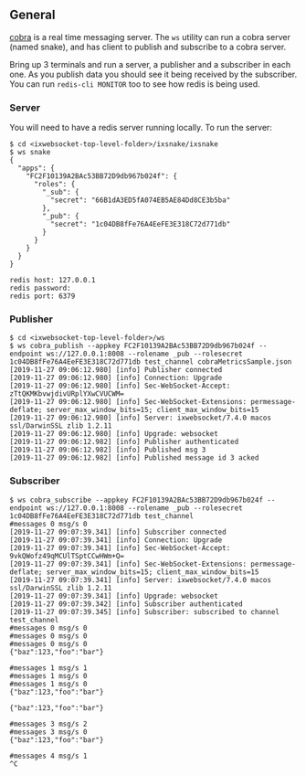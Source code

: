 ## General

[cobra](https://github.com/machinezone/cobra) is a real time messaging server. The `ws` utility can run a cobra server (named snake), and has client to publish and subscribe to a cobra server.

Bring up 3 terminals and run a server, a publisher and a subscriber in each one. As you publish data you should see it being received by the subscriber. You can run `redis-cli MONITOR` too to see how redis is being used.

### Server

You will need to have a redis server running locally. To run the server:

```
$ cd <ixwebsocket-top-level-folder>/ixsnake/ixsnake
$ ws snake
{
  "apps": {
    "FC2F10139A2BAc53BB72D9db967b024f": {
      "roles": {
        "_sub": {
          "secret": "66B1dA3ED5fA074EB5AE84Dd8CE3b5ba"
        },
        "_pub": {
          "secret": "1c04DB8fFe76A4EeFE3E318C72d771db"
        }
      }
    }
  }
}

redis host: 127.0.0.1
redis password:
redis port: 6379
```

### Publisher

```
$ cd <ixwebsocket-top-level-folder>/ws
$ ws cobra_publish --appkey FC2F10139A2BAc53BB72D9db967b024f --endpoint ws://127.0.0.1:8008 --rolename _pub --rolesecret 1c04DB8fFe76A4EeFE3E318C72d771db test_channel cobraMetricsSample.json
[2019-11-27 09:06:12.980] [info] Publisher connected
[2019-11-27 09:06:12.980] [info] Connection: Upgrade
[2019-11-27 09:06:12.980] [info] Sec-WebSocket-Accept: zTtQKMKbvwjdivURplYXwCVUCWM=
[2019-11-27 09:06:12.980] [info] Sec-WebSocket-Extensions: permessage-deflate; server_max_window_bits=15; client_max_window_bits=15
[2019-11-27 09:06:12.980] [info] Server: ixwebsocket/7.4.0 macos ssl/DarwinSSL zlib 1.2.11
[2019-11-27 09:06:12.980] [info] Upgrade: websocket
[2019-11-27 09:06:12.982] [info] Publisher authenticated
[2019-11-27 09:06:12.982] [info] Published msg 3
[2019-11-27 09:06:12.982] [info] Published message id 3 acked
```

### Subscriber

```
$ ws cobra_subscribe --appkey FC2F10139A2BAc53BB72D9db967b024f --endpoint ws://127.0.0.1:8008 --rolename _pub --rolesecret 1c04DB8fFe76A4EeFE3E318C72d771db test_channel
#messages 0 msg/s 0
[2019-11-27 09:07:39.341] [info] Subscriber connected
[2019-11-27 09:07:39.341] [info] Connection: Upgrade
[2019-11-27 09:07:39.341] [info] Sec-WebSocket-Accept: 9vkQWofz49qMCUlTSptCCwHWm+Q=
[2019-11-27 09:07:39.341] [info] Sec-WebSocket-Extensions: permessage-deflate; server_max_window_bits=15; client_max_window_bits=15
[2019-11-27 09:07:39.341] [info] Server: ixwebsocket/7.4.0 macos ssl/DarwinSSL zlib 1.2.11
[2019-11-27 09:07:39.341] [info] Upgrade: websocket
[2019-11-27 09:07:39.342] [info] Subscriber authenticated
[2019-11-27 09:07:39.345] [info] Subscriber: subscribed to channel test_channel
#messages 0 msg/s 0
#messages 0 msg/s 0
#messages 0 msg/s 0
{"baz":123,"foo":"bar"}

#messages 1 msg/s 1
#messages 1 msg/s 0
#messages 1 msg/s 0
{"baz":123,"foo":"bar"}

{"baz":123,"foo":"bar"}

#messages 3 msg/s 2
#messages 3 msg/s 0
{"baz":123,"foo":"bar"}

#messages 4 msg/s 1
^C
```
